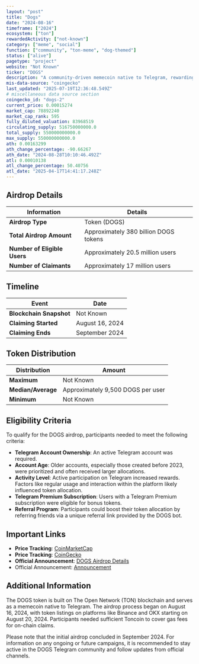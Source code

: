 ```yaml
---
layout: "post"
title: "Dogs"
date: "2024-08-16"
timeframe: ["2024"]
ecosystem: ["ton"]
rewardedActivity: ["not-known"]
category: ["meme", "social"]
function: ["community", "ton-meme", "dog-themed"]
status: ["alive"]
pagetype: "project"
website: "Not Known"
ticker: "DOGS"
description: "A community-driven memecoin native to Telegram, rewarding users based on account age and activity."
mis-data-source: "coingecko"
last_updated: "2025-07-19T12:36:48.549Z"
# miscellaneous data source section
coingecko_id: "dogs-2"
current_price: 0.00015274
market_cap: 78892240
market_cap_rank: 595
fully_diluted_valuation: 83968519
circulating_supply: 516750000000.0
total_supply: 550000000000.0
max_supply: 550000000000.0
ath: 0.00163299
ath_change_percentage: -90.66267
ath_date: "2024-08-28T10:10:46.492Z"
atl: 0.00010138
atl_change_percentage: 50.40756
atl_date: "2025-04-17T14:41:17.248Z"
---
```


## Airdrop Details

| Information             | Details                                                                                              |
|-------------------------|------------------------------------------------------------------------------------------------------|
| **Airdrop Type**        | Token (DOGS)                                                                                         |
| **Total Airdrop Amount**| Approximately 380 billion DOGS tokens |
| **Number of Eligible Users** | Approximately 20.5 million users |
| **Number of Claimants** | Approximately 17 million users |

## Timeline

| Event                 | Date               |
|-----------------------|--------------------|
| **Blockchain Snapshot** | Not Known          |
| **Claiming Started**  | August 16, 2024    |
| **Claiming Ends**     | September 2024     |

## Token Distribution

| Distribution | Amount               |
|--------------|----------------------|
| **Maximum**  | Not Known            |
| **Median/Average** | Approximately 9,500 DOGS per user   |
| **Minimum**  | Not Known            |

## Eligibility Criteria

To qualify for the DOGS airdrop, participants needed to meet the following criteria:

- **Telegram Account Ownership**: An active Telegram account was required.
- **Account Age**: Older accounts, especially those created before 2023, were prioritized and often received larger allocations.
- **Activity Level**: Active participation on Telegram increased rewards. Factors like regular usage and interaction within the platform likely influenced token allocation.
- **Telegram Premium Subscription**: Users with a Telegram Premium subscription were eligible for bonus tokens.
- **Referral Program**: Participants could boost their token allocation by referring friends via a unique referral link provided by the DOGS bot.

## Important Links

- **Price Tracking**: [CoinMarketCap](https://coinmarketcap.com/currencies/dogs)
- **Price Tracking**: [CoinGecko](https://www.coingecko.com/en/coins/dogs)
- **Official Announcement**: [DOGS Airdrop Details](https://www.kucoin.com/fil/news/articles/dogs-dogs-airdrop-listing-and-everything-you-need-to-know)
- Official Announcement: [Announcement](https://x.com/realDogsHouse/status/1861836867479441500)

## Additional Information

The DOGS token is built on The Open Network (TON) blockchain and serves as a memecoin native to Telegram. The airdrop process began on August 16, 2024, with token listings on platforms like Binance and OKX starting on August 20, 2024. Participants needed sufficient Toncoin to cover gas fees for on-chain claims.

Please note that the initial airdrop concluded in September 2024. For information on any ongoing or future campaigns, it is recommended to stay active in the DOGS Telegram community and follow updates from official channels.